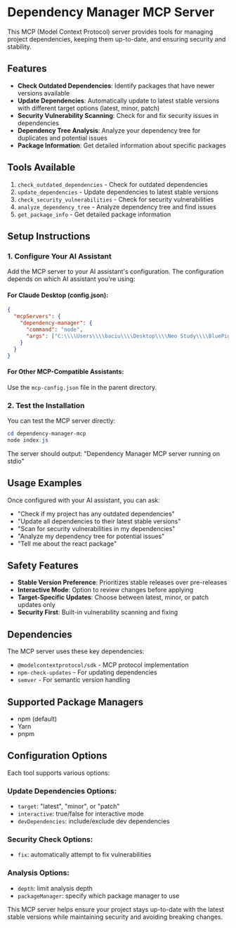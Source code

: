 # Dependency Manager MCP Server

This MCP (Model Context Protocol) server provides tools for managing project dependencies, keeping them up-to-date, and ensuring security and stability.

## Features

- **Check Outdated Dependencies**: Identify packages that have newer versions available
- **Update Dependencies**: Automatically update to latest stable versions with different target options (latest, minor, patch)
- **Security Vulnerability Scanning**: Check for and fix security issues in dependencies
- **Dependency Tree Analysis**: Analyze your dependency tree for duplicates and potential issues
- **Package Information**: Get detailed information about specific packages

## Tools Available

1. `check_outdated_dependencies` - Check for outdated dependencies
2. `update_dependencies` - Update dependencies to latest stable versions
3. `check_security_vulnerabilities` - Check for security vulnerabilities
4. `analyze_dependency_tree` - Analyze dependency tree and find issues
5. `get_package_info` - Get detailed package information

## Setup Instructions

### 1. Configure Your AI Assistant

Add the MCP server to your AI assistant's configuration. The configuration depends on which AI assistant you're using:

#### For Claude Desktop (config.json):
```json
{
  "mcpServers": {
    "dependency-manager": {
      "command": "node",
      "args": ["C:\\\\Users\\\\baciu\\\\Desktop\\\\Neo Study\\\\BluePigeon\\\\python-blueprint-bridge\\\\dependency-manager-mcp\\\\index.js"]
    }
  }
}
```

#### For Other MCP-Compatible Assistants:
Use the `mcp-config.json` file in the parent directory.

### 2. Test the Installation

You can test the MCP server directly:

```powershell
cd dependency-manager-mcp
node index.js
```

The server should output: "Dependency Manager MCP server running on stdio"

## Usage Examples

Once configured with your AI assistant, you can ask:

- "Check if my project has any outdated dependencies"
- "Update all dependencies to their latest stable versions"
- "Scan for security vulnerabilities in my dependencies"
- "Analyze my dependency tree for potential issues"
- "Tell me about the react package"

## Safety Features

- **Stable Version Preference**: Prioritizes stable releases over pre-releases
- **Interactive Mode**: Option to review changes before applying
- **Target-Specific Updates**: Choose between latest, minor, or patch updates only
- **Security First**: Built-in vulnerability scanning and fixing

## Dependencies

The MCP server uses these key dependencies:
- `@modelcontextprotocol/sdk` - MCP protocol implementation
- `npm-check-updates` - For updating dependencies
- `semver` - For semantic version handling

## Supported Package Managers

- npm (default)
- Yarn
- pnpm

## Configuration Options

Each tool supports various options:

### Update Dependencies Options:
- `target`: "latest", "minor", or "patch"
- `interactive`: true/false for interactive mode
- `devDependencies`: include/exclude dev dependencies

### Security Check Options:
- `fix`: automatically attempt to fix vulnerabilities

### Analysis Options:
- `depth`: limit analysis depth
- `packageManager`: specify which package manager to use

This MCP server helps ensure your project stays up-to-date with the latest stable versions while maintaining security and avoiding breaking changes.
